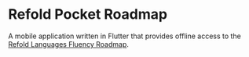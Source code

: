 # Refold Pocket Roadmap

A mobile application written in Flutter that provides offline access to the [Refold Languages Fluency Roadmap](https://refold.la/roadmap). 